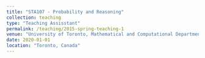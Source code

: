 ```yaml
---
title: "STA107 - Probability and Reasoning"
collection: teaching
type: "Teaching Assisstant"
permalink: /teaching/2015-spring-teaching-1
venue: "University of Toronto, Mathematical and Computational Department"
date: 2020-01-01
location: "Toronto, Canada"
---
```

